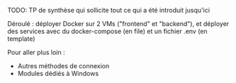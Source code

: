 
TODO: TP de synthèse qui sollicite tout ce qui a été introduit jusqu'ici

Déroulé : déployer Docker sur 2 VMs ("frontend" et "backend"), et déployer des services avec du docker-compose (en file) et un fichier .env (en template)

Pour aller plus loin :
- Autres méthodes de connexion
- Modules dédiés à Windows
